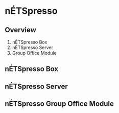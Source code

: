 nÉTSpresso
==========

## Overview

1. nÉTSpresso Box
2. nÉTSpresso Server
3. Group Office Module


## nÉTSpresso Box


## nÉTSpresso Server


## nÉTSpresso Group Office Module
